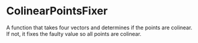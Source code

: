 # ColinearPointsFixer
A function that takes four vectors and determines if the points are colinear. If not, it fixes the faulty value so all points are colinear.
